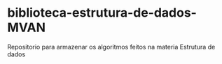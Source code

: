 # biblioteca-estrutura-de-dados-MVAN
Repositorio para armazenar os algoritmos feitos na materia Estrutura de dados
